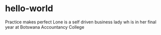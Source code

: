 # hello-world
Practice makes perfect
Lone is a self driven business lady wh is in her final year at 
Botswana Accountancy College 
